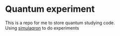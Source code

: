 # Quantum experiment
This is a repo for me to store quantum studying code. <br>
Using [simulaqron](https://softwarequtech.github.io/SimulaQron/html/index.html) to do experiments
